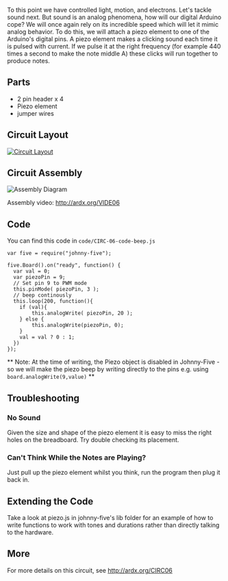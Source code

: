
To this point we have controlled light, motion, and
electrons. Let's tackle sound next. But sound is an
analog phenomena, how will our digital Arduino cope?
We will once again rely on its incredible speed which will let it
mimic analog behavior. To do this, we will attach a piezo element to one of the Arduino's digital pins. A piezo element makes a clicking sound each time it is pulsed with current. If we pulse it at the right frequency (for example 440 times a second to make the note middle A) these clicks will run together to produce notes.


<a id="parts"></a>
## Parts

* 2 pin header x 4
* Piezo element
* jumper wires

<a id="circuit"></a>
## Circuit Layout
[<img style="max-width:400px" src="/images/circ/CIRC06-sheet.png" alt="Circuit Layout"/>](/images/circ/CIRC06-sheet.png)

<a id="assembly"></a>
## Circuit Assembly
![Assembly Diagram](/images/assembly/CIRC-06-3dexploded.png "Assembly Diagram")

Assembly video: http://ardx.org/VIDE06

<a id="code"></a>
## Code

You can find this code in `code/CIRC-06-code-beep.js`

	var five = require("johnny-five");

	five.Board().on("ready", function() {
	  var val = 0;
	  var piezoPin = 9;
	  // Set pin 9 to PWM mode
	  this.pinMode( piezoPin, 3 );
	  // beep continously
	  this.loop(200, function(){
	  	if (val){
	  		this.analogWrite( piezoPin, 20 );
	  	} else {
	  		this.analogWrite(piezoPin, 0);
	  	}
	  	val = val ? 0 : 1;
	  })
	});

** Note: At the time of writing, the Piezo object is disabled in Johnny-Five - so we will make the piezo beep by writing directly to the pins e.g. using `board.analogWrite(9,value)` **

<a id="troubleshooting"></a>
## Troubleshooting

### No Sound
Given the size and shape of the piezo element it is easy to miss the right holes on the breadboard. Try double checking its placement.

### Can't Think While the Notes are Playing?
Just pull up the piezo element whilst you think, run the program then plug it back in.


<a id="extending"></a>
## Extending the Code

Take a look at piezo.js in johnny-five's lib folder for an example of how to write functions to work with tones and durations rather than directly talking to the hardware.

<a id="more"></a>
## More

For more details on this circuit, see http://ardx.org/CIRC06